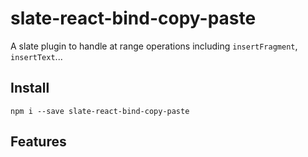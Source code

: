 # slate-react-bind-copy-paste

A slate plugin to handle at range operations including `insertFragment`, `insertText`...

## Install

```
npm i --save slate-react-bind-copy-paste
```

## Features
